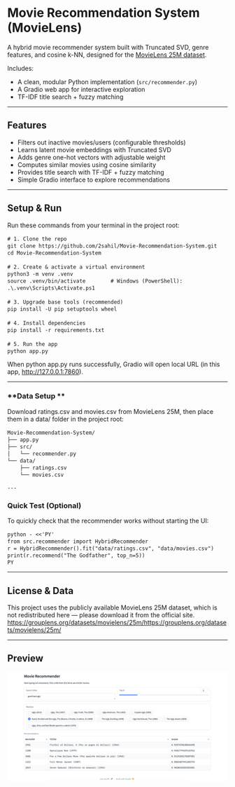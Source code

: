 # Movie Recommendation System (MovieLens)

A hybrid movie recommender system built with Truncated SVD, genre features, and cosine k-NN, designed for the [MovieLens 25M dataset](https://grouplens.org/datasets/movielens/25m/).

Includes:
- A clean, modular Python implementation (`src/recommender.py`)
- A Gradio web app for interactive exploration
- TF-IDF title search + fuzzy matching

---

## Features

- Filters out inactive movies/users (configurable thresholds)
- Learns latent movie embeddings with Truncated SVD
- Adds genre one-hot vectors with adjustable weight
- Computes similar movies using cosine similarity
- Provides title search with TF-IDF + fuzzy matching
- Simple Gradio interface to explore recommendations

---

## Setup & Run

Run these commands from your terminal in the project root:

```
# 1. Clone the repo
git clone https://github.com/2sahil/Movie-Recommendation-System.git
cd Movie-Recommendation-System

# 2. Create & activate a virtual environment
python3 -m venv .venv
source .venv/bin/activate        # Windows (PowerShell): .\.venv\Scripts\Activate.ps1

# 3. Upgrade base tools (recommended)
pip install -U pip setuptools wheel

# 4. Install dependencies
pip install -r requirements.txt

# 5. Run the app
python app.py
``` 

When python app.py runs successfully, Gradio will open local URL (in this app, http://127.0.0.1:7860).

---

### **Data Setup ** 

Download ratings.csv and movies.csv from MovieLens 25M, then place them in a data/ folder in the project root:
```
Movie-Recommendation-System/
├── app.py
├── src/
│   └── recommender.py
└── data/
    ├── ratings.csv
    └── movies.csv
```

    ---

### Quick Test (Optional)

To quickly check that the recommender works without starting the UI:
```
python - <<'PY'
from src.recommender import HybridRecommender
r = HybridRecommender().fit("data/ratings.csv", "data/movies.csv")
print(r.recommend("The Godfather", top_n=5))
PY
```

---

## License & Data
This project uses the publicly available MovieLens 25M dataset, which is not redistributed here — please download it from the official site. https://grouplens.org/datasets/movielens/25m/https://grouplens.org/datasets/movielens/25m/

---

## Preview

![Movie Recommender Screenshot](assets/demo.png)
